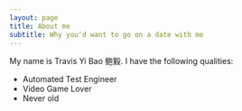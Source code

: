 ```yaml
---
layout: page
title: About me
subtitle: Why you'd want to go on a date with me
---
```


My name is Travis Yi Bao 鲍毅. I have the following qualities:

- Automated Test Engineer
- Video Game Lover
- Never old
